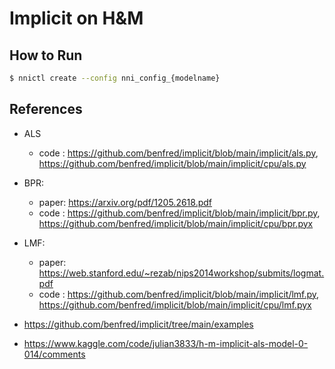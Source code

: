 # Implicit on H&M

## How to Run

```bash
$ nnictl create --config nni_config_{modelname}
```

## References
- ALS
    - code : https://github.com/benfred/implicit/blob/main/implicit/als.py, https://github.com/benfred/implicit/blob/main/implicit/cpu/als.py
- BPR:
    - paper: https://arxiv.org/pdf/1205.2618.pdf
    - code : https://github.com/benfred/implicit/blob/main/implicit/bpr.py, https://github.com/benfred/implicit/blob/main/implicit/cpu/bpr.pyx
- LMF:
    - paper: https://web.stanford.edu/~rezab/nips2014workshop/submits/logmat.pdf
    - code : https://github.com/benfred/implicit/blob/main/implicit/lmf.py, https://github.com/benfred/implicit/blob/main/implicit/cpu/lmf.pyx

- https://github.com/benfred/implicit/tree/main/examples
- https://www.kaggle.com/code/julian3833/h-m-implicit-als-model-0-014/comments
